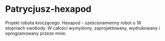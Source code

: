 # Patrycjusz-hexapod
Projekt robota kroczącego. Hexapod - sześcioramienny robot o 18 stopniach swobody. W całości wymyślony, zaprojektowany, wydrukowany i oprogramowany przeze mnie.
